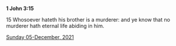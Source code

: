 **1 John 3:15**

15 Whosoever hateth his brother is a murderer: and ye know that no murderer hath eternal life abiding in him.

[Sunday 05-December, 2021](https://t.me/s/daily_scripture)
